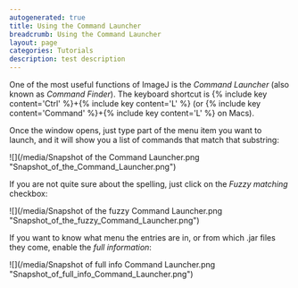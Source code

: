 ```yaml
---
autogenerated: true
title: Using the Command Launcher
breadcrumb: Using the Command Launcher
layout: page
categories: Tutorials
description: test description
---
```


One of the most useful functions of ImageJ is the *Command Launcher* (also known as *Command Finder*). The keyboard shortcut is {% include key content='Ctrl' %}+{% include key content='L' %} (or {% include key content='Command' %}+{% include key content='L' %} on Macs).

Once the window opens, just type part of the menu item you want to launch, and it will show you a list of commands that match that substring:

![](/media/Snapshot of the Command Launcher.png "Snapshot_of_the_Command_Launcher.png")

If you are not quite sure about the spelling, just click on the *Fuzzy matching* checkbox:

![](/media/Snapshot of the fuzzy Command Launcher.png "Snapshot_of_the_fuzzy_Command_Launcher.png")

If you want to know what menu the entries are in, or from which .jar files they come, enable the *full information*:

![](/media/Snapshot of full info Command Launcher.png "Snapshot_of_full_info_Command_Launcher.png")


